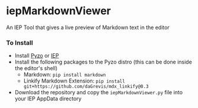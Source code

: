 iepMarkdownViewer
=================

An IEP Tool that gives a live preview of Markdown text in the editor

### To Install
- Install [Pyzo](http://www.pyzo.org) or [IEP](http://www.iep-project.org/)
- Install the following packages to the Pyzo distro (this can be done inside the editor's shell)
  * Markdown: `pip install markdown` 
  * Linkify Markdown Extension: `pip install git+https://github.com/daGrevis/mdx_linkify@0.3`
- Download the repository and copy the `iepMarkdownViewer.py` file into your IEP AppData directory

